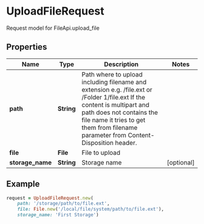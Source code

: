 # UploadFileRequest

Request model for FileApi.upload_file

## Properties

Name | Type | Description | Notes
---- | ---- | ----------- | -----
**path** |**String** |Path where to upload including filename and extension e.g. /file.ext or /Folder 1/file.ext             If the content is multipart and path does not contains the file name it tries to get them from filename parameter             from Content-Disposition header.              |
**file** |**File** |File to upload |
**storage_name** |**String** |Storage name |[optional] 

## Example
```ruby
request = UploadFileRequest.new(
    path: '/storage/path/to/file.ext',
    file: File.new('/local/file/system/path/to/file.ext'),
    storage_name: 'First Storage')
```
